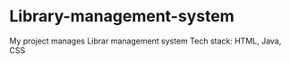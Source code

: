 # Library-management-system
My project manages Librar management system
Tech stack: HTML, Java, CSS
